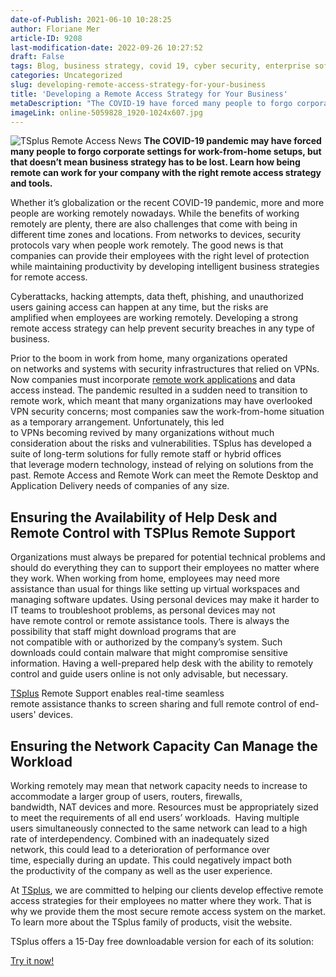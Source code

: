 ```yaml
---
date-of-Publish: 2021-06-10 10:28:25
author: Floriane Mer
article-ID: 9208
last-modification-date: 2022-09-26 10:27:52
draft: False
tags: Blog, business strategy, covid 19, cyber security, enterprise software, home office, network security, remote access, Remote Access Blog, remote support, remote work, tsplus
categories: Uncategorized
slug: developing-remote-access-strategy-for-your-business
title: 'Developing a Remote Access Strategy for Your Business'
metaDescription: "The COVID-19 have forced many people to forgo corporate settings for work-from-home setups. Businesses need the right remote access strategy!"
imageLink: online-5059828_1920-1024x607.jpg
---
```

![TSplus Remote Access News](/images/online-5059828_1920-1024x607.jpg)
**The COVID-19 pandemic may have forced many people to forgo corporate settings for work-from-home setups, but that doesn’t mean business strategy has to be lost. Learn how being remote can work for your company with the right remote access strategy and tools.**

Whether it’s globalization or the recent COVID-19 pandemic, more and more people are working remotely nowadays. While the benefits of working remotely are plenty, there are also challenges that come with being in different time zones and locations. From networks to devices, security protocols vary when people work remotely. The good news is that companies can provide their employees with the right level of protection while maintaining productivity by developing intelligent business strategies for remote access. 

Cyberattacks, hacking attempts, data theft, phishing, and unauthorized users gaining access can happen at any time, but the risks are amplified when employees are working remotely. Developing a strong remote access strategy can help prevent security breaches in any type of business. 

Prior to the boom in work from home, many organizations operated on networks and systems with security infrastructures that relied on VPNs. Now companies must incorporate [remote work applications](https://tsplus.net/remote-work) and data access instead. The pandemic resulted in a sudden need to transition to remote work, which meant that many organizations may have overlooked VPN security concerns; most companies saw the work-from-home situation as a temporary arrangement. Unfortunately, this led to VPNs becoming revived by many organizations without much consideration about the risks and vulnerabilities. TSplus has developed a suite of long-term solutions for fully remote staff or hybrid offices that leverage modern technology, instead of relying on solutions from the past. Remote Access and Remote Work can meet the Remote Desktop and Application Delivery needs of companies of any size. 
## Ensuring the Availability of Help Desk and Remote Control with TSPlus Remote Support


Organizations must always be prepared for potential technical problems and should do everything they can to support their employees no matter where they work. When working from home, employees may need more assistance than usual for things like setting up virtual workspaces and managing software updates. Using personal devices may make it harder to IT teams to troubleshoot problems, as personal devices may not have remote control or remote assistance tools. There is always the possibility that staff might download programs that are not compatible with or authorized by the company’s system. Such downloads could contain malware that might compromise sensitive information. Having a well-prepared help desk with the ability to remotely control and guide users online is not only advisable, but necessary.  

[TSplus](https://tsplus-remotesupport.com/?lang=en) Remote Support enables real-time seamless remote assistance thanks to screen sharing and full remote control of end-users' devices.  
## Ensuring the Network Capacity Can Manage the Workload


Working remotely may mean that network capacity needs to increase to accommodate a larger group of users, routers, firewalls, bandwidth, NAT devices and more. Resources must be appropriately sized to meet the requirements of all end users’ workloads.  Having multiple users simultaneously connected to the same network can lead to a high rate of interdependency. Combined with an inadequately sized network, this could lead to a deterioration of performance over time, especially during an update. This could negatively impact both the productivity of the company as well as the user experience. 

At [TSplus](https://tsplus.net/about-us), we are committed to helping our clients develop effective remote access strategies for their employees no matter where they work. That is why we provide them the most secure remote access system on the market. To learn more about the TSplus family of products, visit the website.

TSplus offers a 15-Day free downloadable version for each of its solution:

[Try it now!](javascript:DownloadAndRedirect1())

